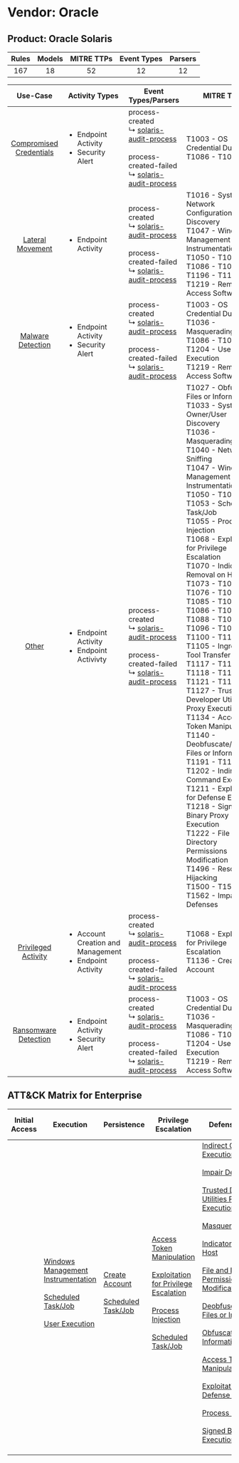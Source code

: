 Vendor: Oracle
==============
Product: Oracle Solaris
-----------------------
| Rules | Models | MITRE TTPs | Event Types | Parsers |
|:-----:|:------:|:----------:|:-----------:|:-------:|
|  167  |   18   |     52     |     12      |   12    |

|                                 Use-Case                                  | Activity Types                                                              | Event Types/Parsers                                                                                                                                                                                                   | MITRE TTP                                                                                                                                                                                                                                                                                                                                                                                                                                                                                                                                                                                                                                                                                                                                                                                                                                                                                                                                                                                     | Content                                              |
|:-------------------------------------------------------------------------:| --------------------------------------------------------------------------- | --------------------------------------------------------------------------------------------------------------------------------------------------------------------------------------------------------------------- | --------------------------------------------------------------------------------------------------------------------------------------------------------------------------------------------------------------------------------------------------------------------------------------------------------------------------------------------------------------------------------------------------------------------------------------------------------------------------------------------------------------------------------------------------------------------------------------------------------------------------------------------------------------------------------------------------------------------------------------------------------------------------------------------------------------------------------------------------------------------------------------------------------------------------------------------------------------------------------------------- | ---------------------------------------------------- |
| [Compromised Credentials](../UseCases/usecase_compromised_credentials.md) | <ul><li>Endpoint Activity</li><li>Security Alert</li></ul>                  |  process-created<br> ↳ [solaris-audit-process](../Parsers/parserContent_solaris-audit-process.md)<br><br> process-created-failed<br> ↳ [solaris-audit-process](../Parsers/parserContent_solaris-audit-process.md)<br> | T1003 - OS Credential Dumping<br>T1086 - T1086<br>                                                                                                                                                                                                                                                                                                                                                                                                                                                                                                                                                                                                                                                                                                                                                                                                                                                                                                                                            | <ul><li>2 Rules</li></ul>                            |
|        [Lateral Movement](../UseCases/usecase_lateral_movement.md)        | <ul><li>Endpoint Activity</li></ul>                                         |  process-created<br> ↳ [solaris-audit-process](../Parsers/parserContent_solaris-audit-process.md)<br><br> process-created-failed<br> ↳ [solaris-audit-process](../Parsers/parserContent_solaris-audit-process.md)<br> | T1016 - System Network Configuration Discovery<br>T1047 - Windows Management Instrumentation<br>T1050 - T1050<br>T1086 - T1086<br>T1196 - T1196<br>T1219 - Remote Access Software<br>                                                                                                                                                                                                                                                                                                                                                                                                                                                                                                                                                                                                                                                                                                                                                                                                         | <ul><li>46 Rules</li></ul><ul><li>3 Models</li></ul> |
|       [Malware Detection](../UseCases/usecase_malware_detection.md)       | <ul><li>Endpoint Activity</li><li>Security Alert</li></ul>                  |  process-created<br> ↳ [solaris-audit-process](../Parsers/parserContent_solaris-audit-process.md)<br><br> process-created-failed<br> ↳ [solaris-audit-process](../Parsers/parserContent_solaris-audit-process.md)<br> | T1003 - OS Credential Dumping<br>T1036 - Masquerading<br>T1086 - T1086<br>T1204 - User Execution<br>T1219 - Remote Access Software<br>                                                                                                                                                                                                                                                                                                                                                                                                                                                                                                                                                                                                                                                                                                                                                                                                                                                        | <ul><li>22 Rules</li></ul><ul><li>5 Models</li></ul> |
|                   [Other](../UseCases/usecase_other.md)                   | <ul><li>Endpoint Activity</li><li>Endpoint Activivty</li></ul>              |  process-created<br> ↳ [solaris-audit-process](../Parsers/parserContent_solaris-audit-process.md)<br><br> process-created-failed<br> ↳ [solaris-audit-process](../Parsers/parserContent_solaris-audit-process.md)<br> | T1027 - Obfuscated Files or Information<br>T1033 - System Owner/User Discovery<br>T1036 - Masquerading<br>T1040 - Network Sniffing<br>T1047 - Windows Management Instrumentation<br>T1050 - T1050<br>T1053 - Scheduled Task/Job<br>T1055 - Process Injection<br>T1068 - Exploitation for Privilege Escalation<br>T1070 - Indicator Removal on Host<br>T1073 - T1073<br>T1076 - T1076<br>T1085 - T1085<br>T1086 - T1086<br>T1088 - T1088<br>T1096 - T1096<br>T1100 - T1100<br>T1105 - Ingress Tool Transfer<br>T1117 - T1117<br>T1118 - T1118<br>T1121 - T1121<br>T1127 - Trusted Developer Utilities Proxy Execution<br>T1134 - Access Token Manipulation<br>T1140 - Deobfuscate/Decode Files or Information<br>T1191 - T1191<br>T1202 - Indirect Command Execution<br>T1211 - Exploitation for Defense Evasion<br>T1218 - Signed Binary Proxy Execution<br>T1222 - File and Directory Permissions Modification<br>T1496 - Resource Hijacking<br>T1500 - T1500<br>T1562 - Impair Defenses<br> | <ul><li>73 Rules</li></ul><ul><li>4 Models</li></ul> |
|     [Privileged Activity](../UseCases/usecase_privileged_activity.md)     | <ul><li>Account Creation and Management</li><li>Endpoint Activity</li></ul> |  process-created<br> ↳ [solaris-audit-process](../Parsers/parserContent_solaris-audit-process.md)<br><br> process-created-failed<br> ↳ [solaris-audit-process](../Parsers/parserContent_solaris-audit-process.md)<br> | T1068 - Exploitation for Privilege Escalation<br>T1136 - Create Account<br>                                                                                                                                                                                                                                                                                                                                                                                                                                                                                                                                                                                                                                                                                                                                                                                                                                                                                                                   | <ul><li>2 Rules</li></ul><ul><li>1 Models</li></ul>  |
|    [Ransomware Detection](../UseCases/usecase_ransomware_detection.md)    | <ul><li>Endpoint Activity</li><li>Security Alert</li></ul>                  |  process-created<br> ↳ [solaris-audit-process](../Parsers/parserContent_solaris-audit-process.md)<br><br> process-created-failed<br> ↳ [solaris-audit-process](../Parsers/parserContent_solaris-audit-process.md)<br> | T1003 - OS Credential Dumping<br>T1036 - Masquerading<br>T1086 - T1086<br>T1204 - User Execution<br>T1219 - Remote Access Software<br>                                                                                                                                                                                                                                                                                                                                                                                                                                                                                                                                                                                                                                                                                                                                                                                                                                                        | <ul><li>22 Rules</li></ul><ul><li>5 Models</li></ul> |

ATT&CK Matrix for Enterprise
----------------------------
| Initial Access | Execution                                                                                                                                                                                                                         | Persistence                                                                                                                                | Privilege Escalation                                                                                                                                                                                                                                                                                                  | Defense Evasion                                                                                                                                                                                                                                                                                                                                                                                                                                                                                                                                                                                                                                                                                                                                                                                                                                                                                                                                                                                               | Credential Access                                                                                                                               | Discovery                                                                                                                                                                                                                                        | Lateral Movement | Collection | Command and Control                                                                                                                                   | Exfiltration | Impact                                                                  |
| -------------- | --------------------------------------------------------------------------------------------------------------------------------------------------------------------------------------------------------------------------------- | ------------------------------------------------------------------------------------------------------------------------------------------ | --------------------------------------------------------------------------------------------------------------------------------------------------------------------------------------------------------------------------------------------------------------------------------------------------------------------- | ------------------------------------------------------------------------------------------------------------------------------------------------------------------------------------------------------------------------------------------------------------------------------------------------------------------------------------------------------------------------------------------------------------------------------------------------------------------------------------------------------------------------------------------------------------------------------------------------------------------------------------------------------------------------------------------------------------------------------------------------------------------------------------------------------------------------------------------------------------------------------------------------------------------------------------------------------------------------------------------------------------- | ----------------------------------------------------------------------------------------------------------------------------------------------- | ------------------------------------------------------------------------------------------------------------------------------------------------------------------------------------------------------------------------------------------------ | ---------------- | ---------- | ----------------------------------------------------------------------------------------------------------------------------------------------------- | ------------ | ----------------------------------------------------------------------- |
|                | [Windows Management Instrumentation](https://attack.mitre.org/techniques/T1047)<br><br>[Scheduled Task/Job](https://attack.mitre.org/techniques/T1053)<br><br>[User Execution](https://attack.mitre.org/techniques/T1204)<br><br> | [Create Account](https://attack.mitre.org/techniques/T1136)<br><br>[Scheduled Task/Job](https://attack.mitre.org/techniques/T1053)<br><br> | [Access Token Manipulation](https://attack.mitre.org/techniques/T1134)<br><br>[Exploitation for Privilege Escalation](https://attack.mitre.org/techniques/T1068)<br><br>[Process Injection](https://attack.mitre.org/techniques/T1055)<br><br>[Scheduled Task/Job](https://attack.mitre.org/techniques/T1053)<br><br> | [Indirect Command Execution](https://attack.mitre.org/techniques/T1202)<br><br>[Impair Defenses](https://attack.mitre.org/techniques/T1562)<br><br>[Trusted Developer Utilities Proxy Execution](https://attack.mitre.org/techniques/T1127)<br><br>[Masquerading](https://attack.mitre.org/techniques/T1036)<br><br>[Indicator Removal on Host](https://attack.mitre.org/techniques/T1070)<br><br>[File and Directory Permissions Modification](https://attack.mitre.org/techniques/T1222)<br><br>[Deobfuscate/Decode Files or Information](https://attack.mitre.org/techniques/T1140)<br><br>[Obfuscated Files or Information](https://attack.mitre.org/techniques/T1027)<br><br>[Access Token Manipulation](https://attack.mitre.org/techniques/T1134)<br><br>[Exploitation for Defense Evasion](https://attack.mitre.org/techniques/T1211)<br><br>[Process Injection](https://attack.mitre.org/techniques/T1055)<br><br>[Signed Binary Proxy Execution](https://attack.mitre.org/techniques/T1218)<br><br> | [OS Credential Dumping](https://attack.mitre.org/techniques/T1003)<br><br>[Network Sniffing](https://attack.mitre.org/techniques/T1040)<br><br> | [Network Sniffing](https://attack.mitre.org/techniques/T1040)<br><br>[System Owner/User Discovery](https://attack.mitre.org/techniques/T1033)<br><br>[System Network Configuration Discovery](https://attack.mitre.org/techniques/T1016)<br><br> |                  |            | [Remote Access Software](https://attack.mitre.org/techniques/T1219)<br><br>[Ingress Tool Transfer](https://attack.mitre.org/techniques/T1105)<br><br> |              | [Resource Hijacking](https://attack.mitre.org/techniques/T1496)<br><br> |